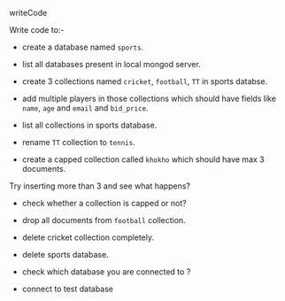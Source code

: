 writeCode

Write code to:-

- create a database named `sports`.
<!--   use sports
switched to db sports
-->
- list all databases present in local mongod server.

<!--  show dbs
admin    40.00 KiB
config  108.00 KiB
local    40.00 KiB
test      8.00 KiB
 -->
- create 3 collections named `cricket`, `football`, `TT` in sports databse.
<!-- db.createCollection("cricket");
{ ok: 1 } -->
<!-- db.createCollection("football");
{ ok: 1 } -->
<!-- db.createCollection("TT");
{ ok: 1 } -->
- add multiple players in those collections which should have fields like `name`, `age` and `email` and `bid_price`.


<!-- 
For Cricket 

db.cricket.insert({"name": "Player 1","age": 26,"email": "player1@email.com","bid_price": "3cr"})
DeprecationWarning: Collection.insert() is deprecated. Use insertOne, insertMany, or bulkWrite.
{
  acknowledged: true,
  insertedIds: { '0': ObjectId("634ad7b466f378b70db1faa6") }
}
db.cricket.insert({"name": "Player 2","age": 27,"email": "player12@email.com","bid_price": "4cr"})
{
  acknowledged: true,
  insertedIds: { '0': ObjectId("634ad7f566f378b70db1faa7") }
}
db.cricket.insert({"name": "Player 3","age": 37,"email": "player123@email.com","bid_price": "6cr"})
{
  acknowledged: true,
  insertedIds: { '0': ObjectId("634ad81766f378b70db1faa8") }
}


For football


db.football.insert({"name": "Player 3","age": 37,"email": "player123@email.com","bid_price": "6cr"})
{
  acknowledged: true,
  insertedIds: { '0': ObjectId("634ad8d766f378b70db1faa9") }
}

db.football.insert({"name": "Player 2","age": 38,"email": "player13@email.com","bid_price": "6cr"})
{
  acknowledged: true,
  insertedIds: { '0': ObjectId("634ad8f766f378b70db1faaa") }
}
sports> db.football.insert({"name": "Player 1","age": 28,"email": "player3@email.com","bid_price": "5cr"})
{
  acknowledged: true,
  insertedIds: { '0': ObjectId("634ad90f66f378b70db1faab") }
}

For TT 



db.TT.insert({"name": "Player 1","age": 28,"email": "player3@email.com","bid_price": "5cr"})
{
  acknowledged: true,
  insertedIds: { '0': ObjectId("634ad93f66f378b70db1faac") }
}
sports> db.TT.insert({"name": "Player 2","age": 29,"email": "player2@email.com","bid_price": "2cr"})
{
  acknowledged: true,
  insertedIds: { '0': ObjectId("634ad96f66f378b70db1faad") }
}
sports> db.TT.insert({"name": "Player 3","age": 24,"email": "player1@email.com","bid_price": "5cr"})
{
  acknowledged: true,
  insertedIds: { '0': ObjectId("634ad98766f378b70db1faae") }
}

 -->

- list all collections in sports database.

<!-- show collections
cricket
football
TT
 -->
- rename `TT` collection to `tennis`.
 <!-- db.TT.renameCollection("tennis")
{ ok: 1 } -->
- create a capped collection called `khokho` which should have max 3 documents.
<!-- 
db.createCollection("khokho", {capped: true,size:2048, max: 3})
{ ok: 1 }

 -->

  Try inserting more than 3 and see what happens?
<!-- db.khokho.insert({"name": "Player 14","age": 15,"email": "player14@email.com","bid_price": "1.3cr"})
{
  acknowledged: true,
  insertedIds: { '0': ObjectId("634ada7166f378b70db1faaf") }
}
sports> {
...   acknowledged: true,
...   insertedIds: { '0': ObjectId("62e686c74411f58825fd4b29") }
... }
... }
sports>  db.khokho.insert({"name": "Player 14","age": 15,"email": "player14@email.com","bid_price": "1.3cr"})
{
  acknowledged: true,
  insertedIds: { '0': ObjectId("634adaa166f378b70db1fab0") }
}
sports>  db.khokho.insert({"name": "Player 14","age": 15,"email": "player14@email.com","bid_price": "1.3cr"})
{
  acknowledged: true,
  insertedIds: { '0': ObjectId("634adaa666f378b70db1fab1") }
}
sports>  db.khokho.insert({"name": "Player 14","age": 15,"email": "player14@email.com","bid_price": "1.3cr"})
{
  acknowledged: true,
  insertedIds: { '0': ObjectId("634adaa966f378b70db1fab2") }
}
sports>  db.khokho.insert({"name": "Player 14","age": 15,"email": "player14@email.com","bid_price": "1.3cr"})
{
  acknowledged: true,
  insertedIds: { '0': ObjectId("634adaab66f378b70db1fab3") }
}
db.khokho.insert({"name": "Player 7","age": 15,"email": "player17@email.com","bid_price": "1.3cr"})
{
  acknowledged: true,
  insertedIds: { '0': ObjectId("634adb3066f378b70db1fab4") }
}
sports>  db.khokho.insert({"name": "Player 8","age": 15,"email": "player17@email.com","bid_price": "1.3cr"})
{
  acknowledged: true,
  insertedIds: { '0': ObjectId("634adb3a66f378b70db1fab5") }
}
spor -->
  <!--  db.khokho.find()
[
  {
    _id: ObjectId("634adb3066f378b70db1fab4"),
    name: 'Player 7',
    age: 15,
    email: 'player17@email.com',
    bid_price: '1.3cr'
  },
  {
    _id: ObjectId("634adb3a66f378b70db1fab5"),
    name: 'Player 8',
    age: 15,
    email: 'player17@email.com',
    bid_price: '1.3cr'
  }
]


delete Old data -->
- check whether a collection is capped or not?

<!--  
db.football.stats()
db.tennis.stats()

 -->
- drop all documents from `football` collection.
<!-- db.football.remove({})
{ acknowledged: true, deletedCount: 3 } -->

- delete cricket collection completely.
<!-- db.cricket.drop()
true
 -->
- delete sports database.
<!-- db.dropDatabase()
{ ok: 1, dropped: 'sports' }
 -->
- check which database you are connected to ?
 <!-- db
sports -->

- connect to test database
<!-- use test
switched to db test
 -->
